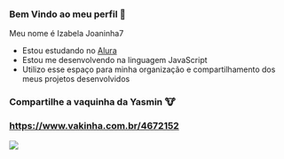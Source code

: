 ### Bem Vindo ao meu perfil 🌸

Meu nome é Izabela Joaninha7

* Estou estudando no [Alura](https://www.alura.com.br)
* Estou me desenvolvendo na linguagem JavaScript
* Utilizo esse espaço para minha organização e compartilhamento dos meus projetos desenvolvidos

### Compartilhe a vaquinha da Yasmin 🐮
### https://www.vakinha.com.br/4672152

![](https://media1.tenor.com/m/WTqJ_jfoyGEAAAAC/flirty-marie.gif)
